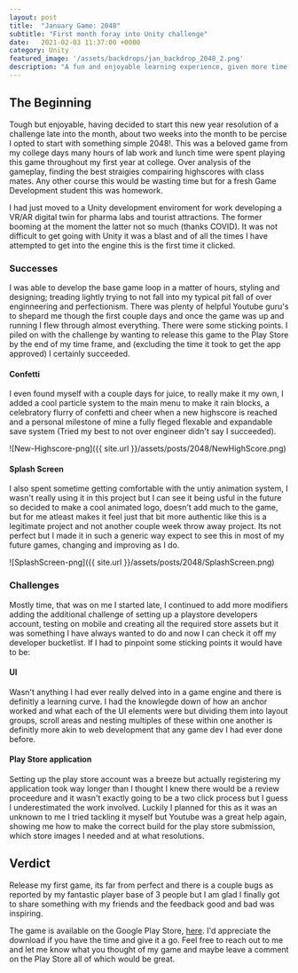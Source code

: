 ```yaml
---
layout: post
title:  "January Game: 2048"
subtitle: "First month foray into Unity challenge"
date:   2021-02-03 11:37:00 +0000
category: Unity
featured_image: '/assets/backdrops/jan_backdrop_2048_2.png'
description: "A fun and enjoyable learning experience, given more time it could have over designed and over engineered nearly everything but that limitation is what pushed me to think different and do something I have never done before. Release a game!"
---
```


## The Beginning
Tough but enjoyable, having decided to start this new year resolution of a challenge late into the month, about two weeks into the month to be percise I opted to start with something simple 2048!. This was a beloved game from my college days many hours of lab work and lunch time were spent playing this game throughout my first year at college. Over analysis of the gameplay, finding the best straigies compairing highscores with class mates. Any other course this would be wasting time but for a fresh Game Development student this was homework.

I had just moved to a Unity development enviroment for work developing a VR/AR digital twin for pharma labs and tourist attractions. The former booming at the moment the latter not so much (thanks COVID). It was not difficult to get going with Unity it was a blast and of all the times I have attempted to get into the engine this is the first time it clicked.

### Successes
I was able to develop the base game loop in a matter of hours, styling and designing; treading lightly trying to not fall into my typical pit fall of over enginneering and perfectionism. There was plenty of helpful Youtube guru's to shepard me though the first couple days and once the game was up and running I flew through almost everything. There were some sticking points. I piled on with the challenge by wanting to release this game to the Play Store by the end of my time frame, and (excluding the time it took to get the app approved) I certainly succeeded. 

#### Confetti
I even found myself with a couple days for juice, to really make it my own, I added a cool particle system to the main menu to make it rain blocks, a celebratory flurry of confetti and cheer when a new highscore is reached and a personal milestone of mine a fully fleged flexable and expandable save system (Tried my best to not over engineer didn't say I succeeded).

![New-Highscore-png]({{ site.url }}/assets/posts/2048/NewHighScore.png)

#### Splash Screen
I also spent sometime getting comfortable with the untiy animation system, I wasn't really using it in this project but I can see it being usful in the future so decided to make a cool animated logo, doesn't add much to the game, but for me atleast makes it feel just that bit more authentic like this is a legitimate project and not another couple week throw away project. Its not perfect but I made it in such a generic way expect to see this in most of my future games, changing and improving as I do.

![SplashScreen-png]({{ site.url }}/assets/posts/2048/SplashScreen.png)

### Challenges
Mostly time, that was on me I started late, I continued to add more modifiers adding the additional challenge of setting up a playstore developers account, testing on mobile and creating all the required store assets but it was something I have always wanted to do and now I can check it off my developer bucketlist. If I had to pinpoint some sticking points it would have to be:

#### UI
Wasn't anything I had ever really delved into in a game engine and there is definitly a learning curve. I had the knowlegde down of how an anchor worked and what each of the UI elements were but dividing them into layout groups, scroll areas and nesting multiples of these within one another is definitly more akin to web development that any game dev I had ever done before.

#### Play Store application
Setting up the play store account was a breeze but actually registering my application took way longer than I thought I knew there would be a review proceedure and it wasn't exactly going to be a two click process but I guess I underestimated the work involved. Luckily I planned for this as it was an unknown to me I tried tackling it myself but Youtube was a great help again, showing me how to make the correct build for the play store submission, which store images I needed and at what resolutions. 

## Verdict
Release my first game, its far from perfect and there is a couple bugs as reported by my fantastic player base of 3 people but I am glad I finally got to share something with my friends and the feedback good and bad was inspiring.

The game is available on the Google Play Store, [here](https://play.google.com/store/apps/details?id=com.moojuicegames.juicy2048). I'd appreciate the download if you have the time and give it a go. Feel free to reach out to me and let me know what you thought of my game and maybe leave a comment on the Play Store all of which would be great.

